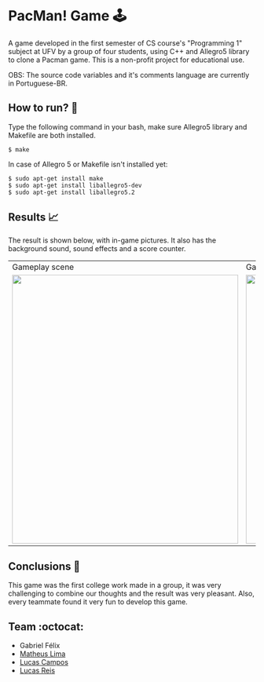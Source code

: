 # PacMan! Game :joystick:

A game developed in the first semester of CS course's "Programming 1" subject at UFV by a group of four students, using C++ and Allegro5 library to clone a Pacman game. 
This is a non-profit project for educational use.

OBS: The source code variables and it's comments language are currently in Portuguese-BR.

## How to run? :running:

Type the following command in your bash, make sure Allegro5 library and Makefile are both installed.
```	
$ make
```
In case of Allegro 5 or Makefile isn't installed yet:

```
$ sudo apt-get install make
$ sudo apt-get install liballegro5-dev
$ sudo apt-get install liballegro5.2
```
## Results :chart_with_upwards_trend:

The result is shown below, with in-game pictures. It also has the background sound, sound effects and a score counter.
<table>
  <tr>
     <td>Gameplay scene</td>
     <td>Game over screen</td>
  </tr>
  <tr>
    <td><img src="assets/readme/gameplay.png" width=460 height=548></td>
    <td><img src="assets/readme/wasted.png" width=460 height=548></td>
  </tr>
 </table>

## Conclusions :mag_right:

This game was the first college work made in a group, it was very challenging to combine our thoughts and the result was very pleasant. 
Also, every teammate found it very fun to develop this game.

## Team :octocat:

- Gabriel Félix 
- [Matheus Lima](http://github.com/MatheusAL)
- [Lucas Campos](http://github.com/lucamps)
- [Lucas Reis](http://github.com/lucas-t-reis)

